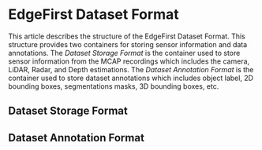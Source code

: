 # EdgeFirst Dataset Format

This article describes the structure of the EdgeFirst Dataset Format. This structure
provides two containers for storing sensor information and data annotations. The
*Dataset Storage Format* is the container used to store sensor information from the
MCAP recordings which includes the camera, LiDAR, Radar, and Depth estimations. The
*Dataset Annotation Format* is the container used to store dataset annotations which 
includes object label, 2D bounding boxes, segmentations masks, 3D bounding boxes, etc.

## Dataset Storage Format


## Dataset Annotation Format